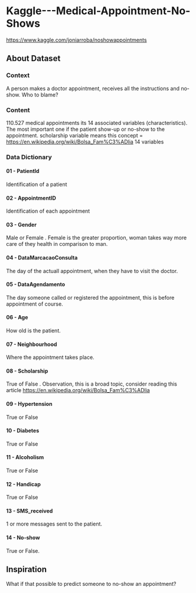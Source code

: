 # Kaggle---Medical-Appointment-No-Shows
https://www.kaggle.com/joniarroba/noshowappointments

## About Dataset


### Context
A person makes a doctor appointment, receives all the instructions and no-show. Who to blame?

### Content
110.527 medical appointments its 14 associated variables (characteristics). The most important one if the patient show-up or no-show to the appointment.
scholarship variable means this concept = https://en.wikipedia.org/wiki/Bolsa_Fam%C3%ADlia
14 variables

### Data Dictionary
#### 01 - PatientId
Identification of a patient
#### 02 - AppointmentID
Identification of each appointment
#### 03 - Gender
Male or Female . Female is the greater proportion, woman takes way more care of they health in comparison to man.
#### 04 - DataMarcacaoConsulta
The day of the actuall appointment, when they have to visit the doctor.
#### 05 - DataAgendamento
The day someone called or registered the appointment, this is before appointment of course.
#### 06 - Age
How old is the patient.
#### 07 - Neighbourhood
Where the appointment takes place.
#### 08 - Scholarship
True of False . Observation, this is a broad topic, consider reading this article https://en.wikipedia.org/wiki/Bolsa_Fam%C3%ADlia
#### 09 - Hypertension
True or False
#### 10 - Diabetes
True or False
#### 11 - Alcoholism
True or False
#### 12 - Handicap
True or False
#### 13 - SMS_received
1 or more messages sent to the patient.
#### 14 - No-show
True or False.

## Inspiration
What if that possible to predict someone to no-show an appointment?
